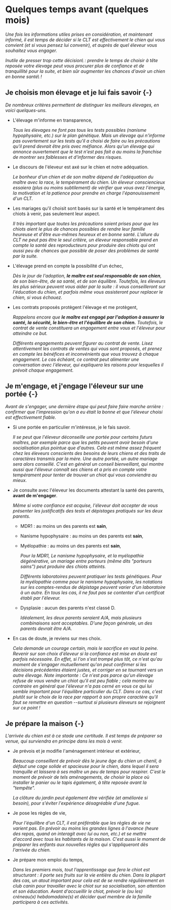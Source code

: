 # Quelques temps avant (quelques mois)

*Une fois les informations utiles prises en considération, et maintenant informé, il est temps de décider si le CLT est effectivement le chien qui vous convient (et si vous pensez lui convenir), et auprès de quel éleveur vous souhaitez vous engager.*

*Inutile de presser trop cette décision\ : prendre le temps de choisir à tête reposée votre élevage peut vous procurer plus de confiance et de tranquillité pour la suite, et bien sûr augmenter les chances d'avoir un chien en bonne santé\ !*

## Je choisis mon élevage et je lui fais savoir {-}

*De nombreux critères permettent de distinguer les meilleurs élevages, en voici quelques-uns.*

-   L'élevage m'informe en transparence,

    *Tous les élevages ne font pas tous les tests possibles (nanisme hypophysaire, etc.) sur le plan génétique. Mais un élevage qui n'informe pas ouvertement sur les tests qu'il a choisi de faire ou les précautions qu'il prend devrait être pris avec méfiance. Alors qu'un élevage qui annonce ouvertement que le test n'est pas fait a au moins la franchise de montrer ses faiblesses et d'informer des risques.*

-   Le discours de l'éleveur est axé sur le chien et notre adéquation.

    *Le bonheur d'un chien et de son maître dépend de l'adéquation du maître avec la race, le tempérament du chien. Un éleveur consciencieux essaiera (plus ou moins subtilement) de vérifier que vous avez l'énergie, la motivation et la patience pour prendre en charge l'épanouissement d'un CLT.*

-   Les mariages qu'il choisit sont basés sur la santé et le tempérament des chiots à venir, pas seulement leur aspect.

    *Il très important que toutes les précautions soient prises pour que les chiots aient le plus de chances possibles de rendre leur famille heureuse et d'être eux-mêmes heureux et en bonne santé. L'allure du CLT ne peut pas être le seul critère, un éleveur responsable prend en compte la santé des reproducteurs pour produire des chiots qui ont aussi peu de chances que possible de poser des problèmes de santé par la suite.*

-   L'élevage prend en compte la possibilité d'un échec,

    *Dès le jour de l'adoption, **le maître est seul responsable de son chien**, de son bien-être, de sa santé, et de son équilibre. Toutefois, les éleveurs les plus sérieux peuvent vous aider par la suite : il vous conseilleront sur l'éducation du chien, et parfois même vous assisteront pour replacer le chien, si vous échouez.*

-   Les contrats proposés protègent l'élevage et me protègent,

    *Rappelons encore que **le maître est engagé par l'adoption à assurer la santé, la sécurité, le bien-être et l'équilibre de son chien.** Toutefois, le contrat de vente constituera un engagement entre vous et l'éleveur pour atteindre ce but.*

    *Différents engagements peuvent figurer au contrat de vente. Lisez attentivement les contrats de ventes qui vous sont proposés, et prenez en compte les bénéfices et inconvénients que vous trouvez à chaque engagement. Le cas échéant, ce contrat peut alimenter une conversation avec l'éleveur, qui expliquera les raisons pour lesquelles il prévoit chaque engagement.*

## Je m'engage, et j'engage l'éleveur sur une portée {-}

*Avant de s'engager, une dernière étape qui peut faire faire marche arrière : confirmer que l'impression qu'on a eu était la bonne et que l'éleveur choisi est effectivement fiable.*

-   Si une portée en particulier m'intéresse, je le fais savoir.

    *Il se peut que l'éleveur déconseille une portée pour certains futurs maîtres, par exemple parce que les petits peuvent avoir besoin d'une socialisation plus pointue que d'autres. Cela est même assez fréquent chez les éleveurs conscients des besoins de leurs chiens et des traits de caractères transmis par la mère. Une autre portée, un autre mariage sera alors conseillé. C'est en général un conseil bienveillant, qui montre aussi que l'éleveur connaît ses chiens et a pris en compte votre tempérament pour tenter de trouver un chiot qui vous conviendra au mieux.*

-   Je consulte avec l'éleveur les documents attestant la santé des parents, **avant de m'engager**.

    *Même si votre confiance est acquise, l'éleveur doit accepter de vous présenter les justificatifs des tests et dépistages pratiqués sur les deux parents.*

    -   MDR1 : au moins un des parents est **sain**,
    -   Nanisme hypophysaire : au moins un des parents est **sain**,
    -   Myélopathie : au moins un des parents est **sain**,

        *Pour la MDR1, Le nanisme hypophysaire, et la myélopathie dégénérative, un mariage entre porteurs (même dits "porteurs sains") peut produire des chiots atteints.*

        *Différents laboratoires peuvent pratiquer les tests génétiques. Pour la myélopathie comme pour le nanisme hypophysaire, les notations sur les comptes-rendus de dépistage peuvent varier d'un laboratoire à un autre. En tous les cas, il ne faut pas se contenter d'un certificat établi par l'éleveur.*

    -   Dysplasie : aucun des parents n'est classé D.

        *Idéalement, les deux parents seraient A/A, mais plusieurs combinaisons sont acceptables. D'une façon générale, un des parents devrait être A/A.*

-   En cas de doute, je reviens sur mes choix.

    *Cela demande un courage certain, mais le sacrifice en vaut la peine. Revenir sur son choix d'éleveur si la confiance est mise en doute est parfois nécessaire. En effet, si l'on s'est trompé plus tôt, ce n'est qu'au moment de s'engager mutuellement qu'on peut confirmer si les décisions précédentes étaient justes, et corriger en se tournant vers un autre élevage. Note importante : Ce n'est pas parce qu'un élevage refuse de vous vendre un chiot qu'il est peu fiable ; cela montre au contraire en général que l'éleveur n'a pas cerné en vous ce qui lui semble important pour l'équilibre particulier du CLT. Dans ce cas, c'est plutôt sur le choix de la race par rapport à son propre caractère qu'il faut se remettre en question --surtout si plusieurs éleveurs se rejoignent sur ce point !*

## Je prépare la maison {-}

*L'arrivée du chien est à ce stade une certitude. Il est temps de préparer sa venue, qui surviendra en principe dans les mois à venir.*

-   Je prévois et je modifie l'aménagement intérieur et extérieur,

    *Beaucoup conseillent de prévoir dès le jeune âge du chien un chenil, à défaut une cage solide et spacieuse pour le chien, dans lequel il sera tranquille et laissera à ses maître un peu de temps pour respirer. C'est le moment de prévoir de tels aménagements, de choisir la place où installer le panier ou le tapis également, à tête reposée avant la "tempête".*

    *La clôture du jardin peut également être vérifiée (et améliorée si besoin), pour s'éviter l'expérience désagréable d'une fugue.*

-   Je pose les règles de vie,

    *Pour l'équilibre d'un CLT, il est préférable que les règles de vie ne varient pas. En prévoir au moins les grandes lignes à l'avance (heure des repas, quand on interagit avec lui ou non, etc.) et se mettre d'accord avec tous les habitants de la maison. C'est aussi le moment de préparer les enfants aux nouvelles règles qui s'appliqueront dès l'arrivée du chien.*

-   Je prépare mon emploi du temps,

    *Dans les premiers mois, tout l'apprentissage que fera le chiot est structurant : il porte ses fruits sur la vie entière du chien. Dans la plupart des cas, un atout important pour cela est de se rendre régulièrement en club canin pour travailler avec le chiot sur sa socialisation, son attention et son éducation. Avant d'accueillir le chiot, prévoir le (ou les) créneau(x) hebdomadaire(s) et décider quel membre de la famille participera à ces activités.*
